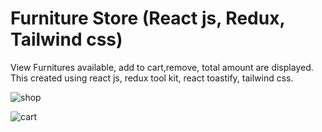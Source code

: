 <h1>Furniture Store (React js, Redux, Tailwind css)</h1>
View Furnitures available, add to cart,remove, total amount are displayed. This created using react js, redux tool kit, react toastify, tailwind css.

![shop](https://github.com/eshanie-hub/Furniture/assets/61816545/678a97eb-ef13-41fc-905d-b698b73432c5)

![cart](https://github.com/eshanie-hub/Furniture/assets/61816545/503bc59f-b853-4fbd-8741-823a2d43b295)
